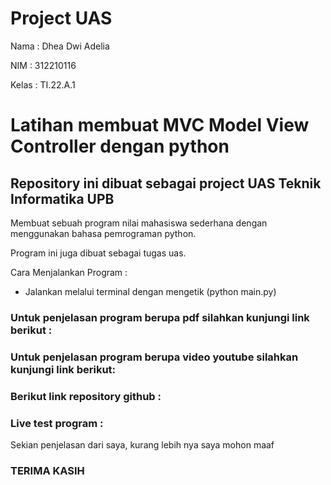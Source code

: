 # Project UAS

Nama : Dhea Dwi Adelia

NIM : 312210116

Kelas : TI.22.A.1

# Latihan membuat MVC Model View Controller dengan python

## Repository ini dibuat sebagai project UAS Teknik Informatika UPB

Membuat sebuah program nilai mahasiswa sederhana dengan menggunakan bahasa pemrograman python.

Program ini juga dibuat sebagai tugas uas.

Cara Menjalankan Program :

- Jalankan melalui terminal dengan mengetik (python main.py)

### Untuk penjelasan program berupa pdf silahkan kunjungi link berikut :



### Untuk penjelasan program berupa video youtube silahkan kunjungi link berikut:



### Berikut link repository github :



### Live test program :



Sekian penjelasan dari saya, kurang lebih nya saya mohon maaf

### TERIMA KASIH
